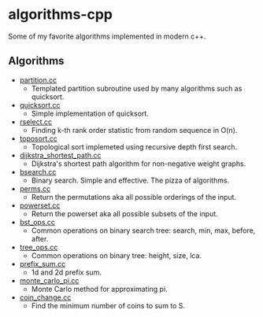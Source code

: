# algorithms-cpp

Some of my favorite algorithms implemented in modern c++.

## Algorithms
* [partition.cc](01-partition/partition.cc)
    * Templated partition subroutine used by many algorithms such as quicksort.
* [quicksort.cc](02-quicksort/quicksort.cc)
    * Simple implementation of quicksort.
* [rselect.cc](03-rselect/rselect.cc)
    * Finding k-th rank order statistic from random sequence in O(n).
* [toposort.cc](04-toposort/toposort.cc)
    * Topological sort implemeted using recursive depth first search.
* [dijkstra_shortest_path.cc](05-dijkstra-shortest-path/dijkstra_shortest_path.cc)
    * Dijkstra's shortest path algorithm for non-negative weight graphs.
* [bsearch.cc](06-bsearch/bsearch.cc)
    * Binary search. Simple and effective. The pizza of algorithms.
* [perms.cc](07-perms/perms.cc)
    * Return the permutations aka all possible orderings of the input.
* [powerset.cc](08-powerset/powerset.cc)
    * Return the powerset aka all possible subsets of the input.
* [bst_ops.cc](09-bst-ops/bst_ops.cc)
    * Common operations on binary search tree: search, min, max, before, after.
* [tree_ops.cc](10-tree-ops/tree_ops.cc)
    * Common operations on binary tree: height, size, lca.
* [prefix_sum.cc](11-prefix-sum/prefix_sum.cc)
    * 1d and 2d prefix sum.
* [monte_carlo_pi.cc](12-monte-carlo-pi/monte_carlo_pi.cc)
    * Monte Carlo method for approximating pi.
* [coin_change.cc](13-coin-change/coin_change.cc)
    * Find the minimum number of coins to sum to S.

